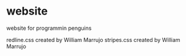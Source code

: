 website
=======

website for programmin penguins

redline.css created by William Marrujo
stripes.css created by William Marrujo